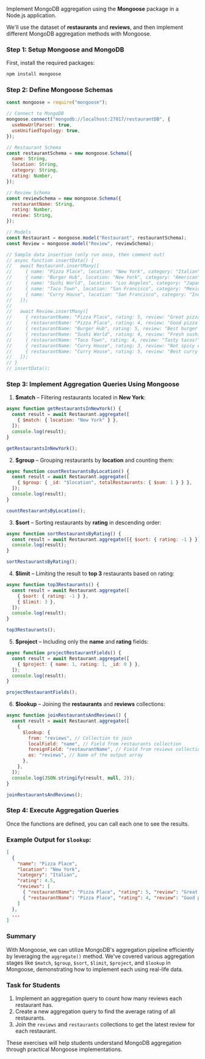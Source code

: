 Implement MongoDB aggregation using the **Mongoose** package in a Node.js application.

We'll use the dataset of **restaurants** and **reviews**, and then implement different MongoDB aggregation methods with Mongoose.

### Step 1: Setup Mongoose and MongoDB

First, install the required packages:

```bash
npm install mongoose
```

### Step 2: Define Mongoose Schemas

```js
const mongoose = require("mongoose");

// Connect to MongoDB
mongoose.connect("mongodb://localhost:27017/restaurantDB", {
  useNewUrlParser: true,
  useUnifiedTopology: true,
});

// Restaurant Schema
const restaurantSchema = new mongoose.Schema({
  name: String,
  location: String,
  category: String,
  rating: Number,
});

// Review Schema
const reviewSchema = new mongoose.Schema({
  restaurantName: String,
  rating: Number,
  review: String,
});

// Models
const Restaurant = mongoose.model("Restaurant", restaurantSchema);
const Review = mongoose.model("Review", reviewSchema);

// Sample data insertion (only run once, then comment out)
// async function insertData() {
//   await Restaurant.insertMany([
//     { name: "Pizza Place", location: "New York", category: "Italian", rating: 4.5 },
//     { name: "Burger Hub", location: "New York", category: "American", rating: 4.2 },
//     { name: "Sushi World", location: "Los Angeles", category: "Japanese", rating: 4.8 },
//     { name: "Taco Town", location: "San Francisco", category: "Mexican", rating: 4.0 },
//     { name: "Curry House", location: "San Francisco", category: "Indian", rating: 4.3 }
//   ]);
//
//   await Review.insertMany([
//     { restaurantName: "Pizza Place", rating: 5, review: "Great pizza!" },
//     { restaurantName: "Pizza Place", rating: 4, review: "Good pizza but a bit pricey." },
//     { restaurantName: "Burger Hub", rating: 5, review: "Best burger in town!" },
//     { restaurantName: "Sushi World", rating: 4, review: "Fresh sushi!" },
//     { restaurantName: "Taco Town", rating: 4, review: "Tasty tacos!" },
//     { restaurantName: "Curry House", rating: 3, review: "Not spicy enough." },
//     { restaurantName: "Curry House", rating: 5, review: "Best curry ever!" }
//   ]);
// }
// insertData();
```

### Step 3: Implement Aggregation Queries Using Mongoose

1. **$match** – Filtering restaurants located in **New York**:

```js
async function getRestaurantsInNewYork() {
  const result = await Restaurant.aggregate([
    { $match: { location: "New York" } },
  ]);
  console.log(result);
}

getRestaurantsInNewYork();
```

2. **$group** – Grouping restaurants by **location** and counting them:

```js
async function countRestaurantsByLocation() {
  const result = await Restaurant.aggregate([
    { $group: { _id: "$location", totalRestaurants: { $sum: 1 } } },
  ]);
  console.log(result);
}

countRestaurantsByLocation();
```

3. **$sort** – Sorting restaurants by **rating** in descending order:

```js
async function sortRestaurantsByRating() {
  const result = await Restaurant.aggregate([{ $sort: { rating: -1 } }]);
  console.log(result);
}

sortRestaurantsByRating();
```

4. **$limit** – Limiting the result to **top 3** restaurants based on rating:

```js
async function top3Restaurants() {
  const result = await Restaurant.aggregate([
    { $sort: { rating: -1 } },
    { $limit: 3 },
  ]);
  console.log(result);
}

top3Restaurants();
```

5. **$project** – Including only the **name** and **rating** fields:

```js
async function projectRestaurantFields() {
  const result = await Restaurant.aggregate([
    { $project: { name: 1, rating: 1, _id: 0 } },
  ]);
  console.log(result);
}

projectRestaurantFields();
```

6. **$lookup** – Joining the **restaurants** and **reviews** collections:

```js
async function joinRestaurantsAndReviews() {
  const result = await Restaurant.aggregate([
    {
      $lookup: {
        from: "reviews", // Collection to join
        localField: "name", // Field from restaurants collection
        foreignField: "restaurantName", // Field from reviews collection
        as: "reviews", // Name of the output array
      },
    },
  ]);
  console.log(JSON.stringify(result, null, 2));
}

joinRestaurantsAndReviews();
```

### Step 4: Execute Aggregation Queries

Once the functions are defined, you can call each one to see the results.

### Example Output for `$lookup`:

```json
[
  {
    "name": "Pizza Place",
    "location": "New York",
    "category": "Italian",
    "rating": 4.5,
    "reviews": [
      { "restaurantName": "Pizza Place", "rating": 5, "review": "Great pizza!" },
      { "restaurantName": "Pizza Place", "rating": 4, "review": "Good pizza but a bit pricey." }
    ]
  },
  ...
]
```

### Summary

With Mongoose, we can utilize MongoDB's aggregation pipeline efficiently by leveraging the `aggregate()` method. We've covered various aggregation stages like `$match`, `$group`, `$sort`, `$limit`, `$project`, and `$lookup` in Mongoose, demonstrating how to implement each using real-life data.

### Task for Students

1. Implement an aggregation query to count how many reviews each restaurant has.
2. Create a new aggregation query to find the average rating of all restaurants.
3. Join the `reviews` and `restaurants` collections to get the latest review for each restaurant.

These exercises will help students understand MongoDB aggregation through practical Mongoose implementations.
